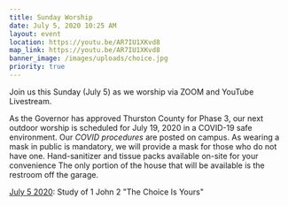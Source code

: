 ```yaml
---
title: Sunday Worship
date: July 5, 2020 10:25 AM
layout: event
location: https://youtu.be/AR7IU1XKvd8
map_link: https://youtu.be/AR7IU1XKvd8
banner_image: /images/uploads/choice.jpg
priority: true
---
```

Join us this Sunday (July 5) as we worship via ZOOM and YouTube Livestream. 

As the Governor has approved Thurston County for Phase 3, our next outdoor worship is scheduled for July 19, 2020 in a COVID-19 safe environment. Our *COVID procedures* are posted on campus. As wearing a mask in public is mandatory, we will provide a mask for those who do not have one. Hand-sanitizer and tissue packs  available on-site for your convenience The only portion of the house that will be available is the restroom off the garage.

[July 5 2020](https://youtu.be/AR7IU1XKvd8): Study of 1 John 2 "The Choice Is Yours"